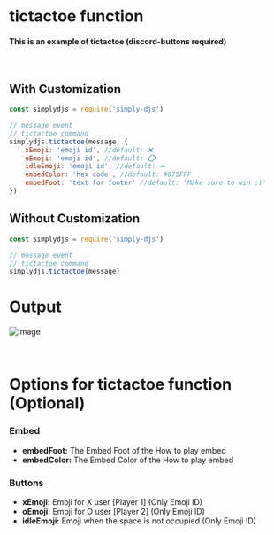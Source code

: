 # tictactoe function
#### This is an example of tictactoe (discord-buttons required)
<br>

## With Customization
```js
const simplydjs = require('simply-djs')

// message event
// tictactoe command
simplydjs.tictactoe(message, {
    xEmoji: 'emoji id', //default: ❌
    oEmoji: 'emoji id', //default: ⭕
    idleEmoji: 'emoji id', //default: ➖
    embedColor: 'hex code', //default: #075FFF
    embedFoot: 'text for footer' //default: 'Make sure to win ;)' 
})
```
## Without Customization
```js
const simplydjs = require('simply-djs')

// message event
// tictactoe command
simplydjs.tictactoe(message)
```
# Output
![image](https://user-images.githubusercontent.com/71836991/127869643-d78b69c4-ea01-4da2-abf7-2bc9584e1ae6.png)

<br>

# Options for tictactoe function (Optional)
### Embed
- **embedFoot:** The Embed Foot of the How to play embed
- **embedColor:** The Embed Color of the How to play embed

### Buttons
- **xEmoji:** Emoji for X user [Player 1] (Only Emoji ID)
- **oEmoji:** Emoji for O user [Player 2] (Only Emoji ID)
- **idleEmoji:** Emoji when the space is not occupied (Only Emoji ID)
